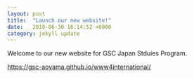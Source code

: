 ```yaml
---
layout: post
title:  "Launch our new website!"
date:   2018-06-30 16:14:52 +0900
category: jekyll update
---
```


Welcome to our new website for GSC Japan Stduies Program.

https://gsc-aoyama.github.io/www4international/


[jekyll-docs]: https://jekyllrb.com/docs/home
[jekyll-gh]:   https://github.com/jekyll/jekyll
[jekyll-talk]: https://talk.jekyllrb.com/
